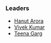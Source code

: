 ### Leaders
* [Hanut Arora](mailto:hanut.arora@owasp.org)
* [Vivek Kumar](mailto:vivek.kumar@owasp.org)
* [Teena Garg](mailto:teena.garg@owasp.org)
